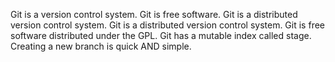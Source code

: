 Git is a version control system.
Git is free software.
Git is a distributed version control system.
Git is a distributed version control system.
Git is free software distributed under the GPL.
Git has a mutable index called stage.
Creating a new branch is quick AND simple.